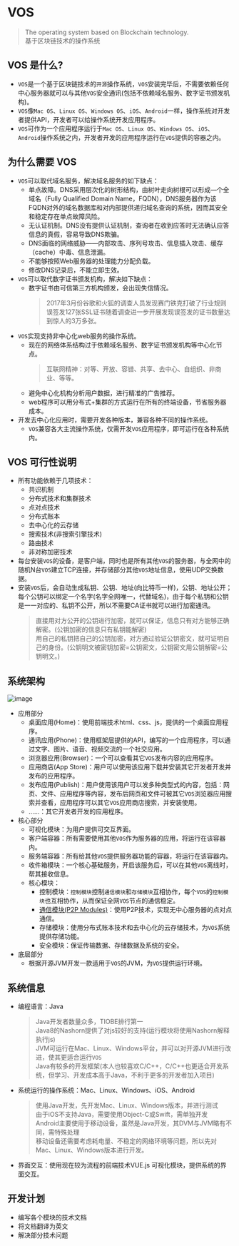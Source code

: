 # VOS
>The operating system based on Blockchain technology.<br>
基于区块链技术的操作系统


## VOS 是什么?
* `VOS`是一个基于区块链技术的`开源`操作系统，`VOS`安装完毕后，不需要依赖任何中心服务器就可以与其他`VOS`安全通讯(包括不依赖域名服务、数字证书颁发机构)。
* `VOS`像`Mac OS`、`Linux OS`、`Windows OS`、`iOS`、`Android`一样，操作系统对开发者提供API，开发者可以给操作系统开发应用程序。
* `VOS`可作为一个应用程序运行于`Mac OS`、`Linux OS`、`Windows OS`、`iOS`、`Android`操作系统之内，开发者开发的应用程序运行在`VOS`提供的容器之内。

## 为什么需要 VOS
* `VOS`可以取代域名服务，解决域名服务的如下缺点：
    * 单点故障。DNS采用层次化的树形结构，由树叶走向树根可以形成—个全域名（Fully Qualified Domain Name，FQDN），DNS服务器作为该FQDN对外的域名数据库和对内部提供递归域名查询的系统，因而其安全和稳定存在单点故障风险。
    * 无认证机制。DNS没有提供认证机制，查询者在收到应答时无法确认应答信息的真假，容易导致DNS欺骗。
    * DNS面临的网络威胁——内部攻击、序列号攻击、信息插入攻击、缓存（cache）中毒、信息泄漏。
    * 不能够按照Web服务器的处理能力分配负载。
    * 修改DNS记录后，不能立即生效。
* `VOS`可以取代数字证书颁发机构，解决如下缺点：
    * 数字证书由可信第三方机构颁发，会出现失信情况。
        >2017年3月份谷歌和火狐的调查人员发现赛门铁克打破了行业规则误签发127张SSL证书随着调查进一步开展发现误签发的证书数量达到惊人的3万多张。
* `VOS`实现支持非中心化web服务的操作系统。
    * 现在的网络体系结构过于依赖域名服务、数字证书颁发机构等中心化节点。
        >互联网精神：对等、开放、容错、共享、去中心、自组织、非商业、等等。
    * 避免中心化机构分析用户数据，进行精准的广告推荐。
    * web程序可以用分布式+集群的方式运行在所有的终端设备，节省服务器成本。
* 开发去中心化应用时，需要开发各种版本，兼容各种不同的操作系统。
    * `VOS`兼容各大主流操作系统，仅需开发`VOS`应用程序，即可运行在各种系统内。
## VOS 可行性说明
* 所有功能依赖于几项技术：
    * 共识机制
    * 分布式技术和集群技术
    * 点对点技术
    * 分布式账本
    * 去中心化的云存储
    * 搜索技术(非搜索引擎技术)
    * 路由技术
    * 非对称加密技术
* 每台安装`VOS`的设备，是客户端，同时也是所有其他`VOS`的服务器，与全网中的随机N台`VOS`建立TCP连接，并存储部分其他`VOS`地址信息，使用UDP交换数据。
* 安装`VOS`后，会自动生成私钥、公钥、地址(向比特币一样)，公钥、地址公开；每个公钥可以绑定一个名字(名字全网唯一，代替域名)，由于每个私钥和公钥是一一对应的、私钥不公开，所以不需要CA证书就可以进行加密通讯。
    >直接用对方公开的公钥进行加密，就可以保证，信息只有对方能够正确解密。(公钥加密的信息只有私钥能解密)<br/>
    用自己的私钥把自己的公钥加密，对方通过验证公钥密文，就可证明自己的身份。(公钥明文被密钥加密=公钥密文，公钥密文用公钥解密=公钥明文。)
## 系统架构
![image](https://raw.githubusercontent.com/freemanpeng/VOS/master/VOS.jpg)
* 应用部分
    * 桌面应用(Home)：使用前端技术html、css、js，提供的一个桌面应用程序。
    * 通讯应用(Phone)：使用框架层提供的API，编写的一个应用程序，可以通过文字、图片、语音、视频交流的一个社交应用。
    * 浏览器应用(Browser)：一个可以查看其它`VOS`发布内容的应用程序。
    * 应用商店(App Store)：用户可以使用该应用下载并安装其它开发者开发并发布的应用程序。
    * 发布应用(Publish)：用户使用该用户可以发多种类型式的内容，包括：网页、文件、应用程序等内容，发布后网页和文件可被其它`VOS`浏览器应用搜索并查看，应用程序可以其它`VOS`应用商店搜索，并安装使用。
    * ……：其它开发者开发的应用程序。
* 核心部分
    * 可视化模块：为用户提供可交互界面。
    * 客户端容器：所有需要使用其他`VOS`作为服务器的应用，将运行在该容器内。
    * 服务端容器：所有给其他`VOS`提供服务器功能的容器，将运行在该容器内。
    * 收件箱模块：一个核心基础服务，开启该服务后，可以在其他`VOS`离线时，帮其接收信息。
    * 核心模块：
        * 控制模块：`控制模块`控制`通信模块`和`存储模块`互相协作，每个`VOS`的`控制模块`也互相协作，从而保证全网`VOS`节点的通信稳定。
        * [通信模块(P2P Modules)](https://github.com/freemanpeng/VOS/blob/master/TechnicalDocument(zh-CN)/P2PModules(zh-CN).md)：使用P2P技术，实现无中心服务器的点对点通信。
        * 存储模块：使用分布式账本技术和去中心化的云存储技术，为`VOS`系统提供存储功能。
        * 安全模块：保证传输数据、存储数据及系统的安全。
* 底层部分
    * 根据开源JVM开发一款适用于`VOS`的JVM，为`VOS`提供运行环境。
## 系统信息
* 编程语言：Java
    > Java开发者数量众多，TIOBE排行第一</br>
    Java8的Nashorn提供了对js较好的支持(运行模块将使用Nashorn解释执行js)</br>
    JVM可运行在Mac、Linux、Windows平台，并可以对开源JVM进行改进，使其更适合运行`VOS`</br>
    Java有较多的开发框架(本人也较喜欢C/C++，C/C++也更适合开发系统，但学习、开发成本高于Java，不利于更多的开发者加入项目)</br>
* 系统运行的操作系统：Mac、Linux、Windows、iOS、Android
    > 使用Java开发，先开发Mac、Linux、Windows版本，并进行测试</br>
    由于iOS不支持Java，需要使用Object-C或Swift，需单独开发</br>
    Android主要使用于移动设备，虽然是Java开发，其DVM与JVM略有不同，需特殊处理</br>
    移动设备还需要考虑耗电量、不稳定的网络环境等问题，所以先对Mac、Linux、Windows版本进行开发。
* 界面交互：使用现在较为流程的前端技术VUE.js
    可视化模块，提供系统的界面交互。

## 开发计划
* 编写各个模块的技术文档
* 将文档翻译为英文
* 解决部分技术问题
